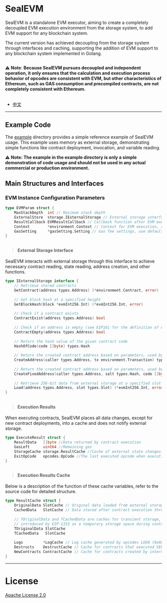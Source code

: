 # SealEVM

SealEVM is a standalone EVM executor, aiming to create a completely decoupled EVM execution environment from the storage system, to add EVM support for any blockchain system.

The current version has achieved decoupling from the storage system through interfaces and caching, supporting the addition of EVM support to any blockchain system implemented in Golang.

##

⚠️ **Note**: **Because SealEVM pursues decoupled and independent operation, it only ensures that the calculation and execution process behavior of opcodes are consistent with EVM, but other characteristics of Ethereum, such as GAS consumption and precompiled contracts, are not completely consistent with Ethereum.**

##

- [中文](https://github.com/SealSC/SealEVM/blob/master/README_zh.md)

---

## Example Code
The [example](https://github.com/SealSC/SealEVM/tree/master/example) directory provides a simple reference example of SealEVM usage. This example uses memory as external storage, demonstrating simple functions like contract deployment, invocation, and variable reading.

⚠️ **Note: The example in the example directory is only a simple demonstration of code usage and should not be used in any actual commercial or production environment.**

## Main Structures and Interfaces

### EVM Instance Configuration Parameters
```go
type EVMParam struct {
    MaxStackDepth  int // Maximum stack depth
    ExternalStore  storage.IExternalStorage // External storage interface, see the following sections for details
    ResultCallback EVMResultCallback // Callback function after EVM execution is completed
    Context        *environment.Context // Context for EVM execution, read the source code for internal field meaning
    GasSetting     *gasSetting.Setting // Gas fee settings, use default settings if nil
}
```

##

>#### External Storage Interface
SealEVM interacts with external storage through this interface to achieve necessary contract reading, state reading, address creation, and other functions.

```go
type IExternalStorage interface {
    // Retrieve stored contracts
    GetContract(address types.Address) (*environment.Contract, error)
    
    // Get block hash at a specified height
    GetBlockHash(block *evmInt256.Int) (*evmInt256.Int, error)
    
    // Check if a contract exists
    ContractExist(address types.Address) bool
    
    // Check if an address is empty (see EIP161 for the definition of empty)
    ContractEmpty(address types.Address) bool
    
    // Return the hash value of the given contract code
    HashOfCode(code []byte) types.Hash
    
    // Return the created contract address based on parameters, used by opcode CREATE (0xF0)
    CreateAddress(caller types.Address, tx environment.Transaction) types.Address
    
    // Return the created contract address based on parameters, used by opcode CREATE2 (0xF5)
    CreateFixedAddress(caller types.Address, salt types.Hash, code []byte, tx environment.Transaction) types.Address
    
    // Retrieve 256-bit data from external storage at a specified slot during the execution of opcode SLOAD (0x54)
    Load(address types.Address, slot types.Slot) (*evmInt256.Int, error)
}
```

##

>#### Execution Results
When executing contracts, SealEVM places all data changes, except for new contract deployments, into a cache and does not notify external storage.
```go
type ExecuteResult struct {
    ResultData   []byte //Data returned by contract execution
    GasLeft      uint64 //Remaining gas
    StorageCache storage.ResultCache //Cache of external state changes. External data needs to be updated according to this cache. This will be explained in detail below.
    ExitOpCode   opcodes.OpCode //The last executed opcode when execution is completed
}
```

##

>#### Execution Results Cache
Below is a description of the function of these cache variables, refer to the source code for detailed structure.
```go
type ResultCache struct {
    OriginalData SlotCache // Original data loaded from external storage through SLOAD
    CachedData   SlotCache // Data stored after contract execution through SSTORE
    
    // TOriginalData and TCachedData are caches for transient storage, 
    // introduced by EIP-1153 as a temporary storage space during contract execution
    TOriginalData SlotCache
    TCachedData   SlotCache
    
    Logs         *LogCache // Log cache generated by opcodes LOG0 (0xA0) ~ LOG4 (0xA4)
    Destructs    DestructCache // Cache for contracts that executed SELFDESTRUCT (0xFF)
    NewContracts ContractCache // Cache for contracts created by internal transactions during execution
}
```

---

# License

[Apache License 2.0](https://raw.githubusercontent.com/SealSC/SealEVM/master/LICENSE)
